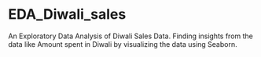 # EDA_Diwali_sales

An Exploratory Data Analysis of Diwali Sales Data.
Finding insights from the data like Amount spent in Diwali by visualizing the data using Seaborn.
